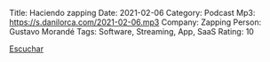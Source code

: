 Title: Haciendo zapping
Date: 2021-02-06
Category: Podcast
Mp3: https://s.danilorca.com/2021-02-06.mp3
Company: Zapping
Person: Gustavo Morandé
Tags: Software, Streaming, App, SaaS
Rating: 10

<a href="https://s.danilorca.com/2021-02-06.mp3" type="audio/mpeg">
Escuchar
</a>
